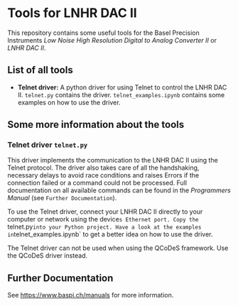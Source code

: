 # Tools for LNHR DAC II
This repository contains some useful tools for the Basel Precision Instruments *Low Noise High Resolution Digital to Analog Converter II* or *LNHR DAC II*. 

## List of all tools
- **Telnet driver:** A python driver for using Telnet to control the LNHR DAC II. `telnet.py` contains the driver. `telnet_examples.ipynb` contains some examples on how to use the driver.

## Some more information about the tools
### Telnet driver `telnet.py`
This driver implements the communication to the LNHR DAC II using the Telnet protocol. The driver also takes care of all the handshaking, necessary delays to avoid race conditions and raises Errors if the connection failed or a command could not be processed. Full documentation on all available commands can be found in the *Programmers Manual* (see `Further Documentation`).

To use the Telnet driver, connect your LNHR DAC II directly to your computer or network using the device`s Ethernet port. Copy the `telnet.py` into your Python project. Have a look at the examples in `telnet_examples.ipynb` to get a better idea on how to use the driver. 

The Telnet driver can not be used when using the QCoDeS framework. Use the QCoDeS driver instead.

## Further Documentation
See https://www.baspi.ch/manuals for more information.
 
